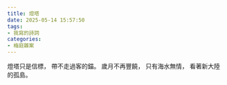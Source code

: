```yaml
---
title: 燈塔
date: 2025-05-14 15:57:50
tags:
- 我寫的詩詞
categories:
- 梅庭雜案
---
```


燈塔只是信標，
帶不走過客的錨。
歲月不再豐饒，
只有海水無情，
看著新大陸的孤島。
